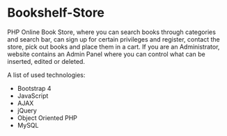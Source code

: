 # Bookshelf-Store

PHP Online Book Store, where you can search books through categories and search bar, can sign up for certain privileges and register, contact the store, pick out books and place them in a cart. 
If you are an Administrator, website contains an Admin Panel where you can control what can be inserted, edited or deleted.


A list of used technologies:
- Bootstrap 4
- JavaScript
- AJAX
- jQuery
- Object Oriented PHP
- MySQL
